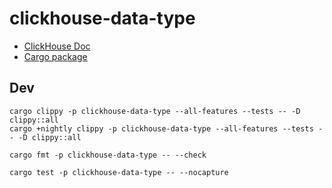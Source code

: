 # clickhouse-data-type

* [ClickHouse Doc](https://clickhouse.tech/docs/en/sql-reference/data-types/)
* [Cargo package](https://crates.io/crates/clickhouse-data-type)

## Dev

```
cargo clippy -p clickhouse-data-type --all-features --tests -- -D clippy::all
cargo +nightly clippy -p clickhouse-data-type --all-features --tests -- -D clippy::all

cargo fmt -p clickhouse-data-type -- --check

cargo test -p clickhouse-data-type -- --nocapture
```
